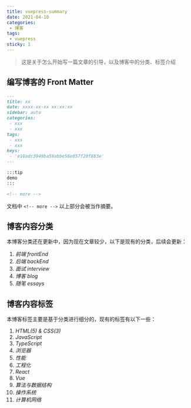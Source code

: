 ```yaml
---
title: vuepress-summary
date: 2021-04-10
categories:
 - 博客
tags:
 - vuepress
sticky: 1
---
```


<!-- more -->


> 这是关于怎么开始写一篇文章的引导，以及博客中的分类、标签介绍

## 编写博客的 Front Matter

```markdown
---
title: xx
date: xxxx-xx-xx xx:xx:xx
sidebar: auto
categories:
 - xxx
 - xxx
tags:
 - xxx
 - xxx
keys:
 - 'e10adc3949ba59abbe56e057f20f883e'
---

:::tip
demo
:::

<!-- more -->
```

文档中 `<!-- more -->` 以上部分会被当作摘要。



## 博客内容分类

本博客分类还在更新中，因为现在文章较少，以下是现有的分类，后续会更新：

1.  *前端  frontEnd*
2.  *后端  backEnd*
3.  *面试  interview*
4.  *博客  blog*
5.  *随笔  essays*



## 博客内容标签

本博客标签主要是基于分类进行细分的，现有的标签有以下一些：

1.  *HTML(5) & CSS(3)*
2.  *JavaScript*
3.  *TypeScript*
4.  *浏览器*
5.  *性能*
6.  *工程化*
7.  *React*
8.  *Vue*
9.  *算法与数据结构*
10.  *操作系统*
11.  *计算机网络*

